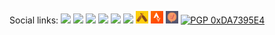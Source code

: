 Social links: <a href="https://github.com/2E0PGS/" target="_blank"><img style="max-width: 20px;" src="/assets/images/social/github.ico"/></a> <a href="https://bitbucket.org/2E0PGS/" target="_blank"><img style="max-width: 20px;" src="/assets/images/social/bitbucket.ico"/></a> <a href="https://twitter.com/M3PGS" target="_blank"><img style="max-width: 20px;" src="/assets/images/social/twitter.ico"/></a> <a href="https://www.facebook.com/2e0pgs" target="_blank"><img style="max-width: 20px;" src="/assets/images/social/facebook.ico"/></a> <a href="https://www.youtube.com/channel/UC4IVhv2NEz8Piceh4ot91og" target="_blank"><img style="max-width: 20px;" src="/assets/images/social/youtube.ico"/></a> <a href="https://www.minds.com/2E0PGS" target="_blank"><img style="max-width: 20px;" src="/assets/images/social/minds.ico"/></a> <a href="https://untappd.com/user/2e0pgs" target="_blank"><img style="max-width: 20px;" src="/assets/images/social/untappd.jpg"/></a> <a href="https://www.strava.com/athletes/4071033" target="_blank"><img style="max-width: 20px;" src="/assets/images/social/strava.ico"/></a> <a href="https://devrant.com/users/2E0PGS" target="_blank"><img style="max-width: 20px;" src="/assets/images/social/devrant.png"/></a> [![PGP 0xDA7395E4](https://peegeepee.com/badge/orange/DA7395E4.svg)](https://peegeepee.com/DA7395E4)
